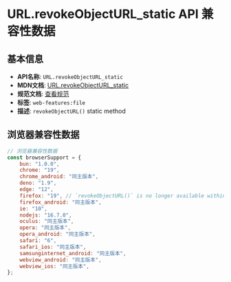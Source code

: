 # URL.revokeObjectURL_static API 兼容性数据

## 基本信息

- **API名称**: `URL.revokeObjectURL_static`
- **MDN文档**: [URL.revokeObjectURL_static](https://developer.mozilla.org/docs/Web/API/URL/revokeObjectURL_static)
- **规范文档**: [查看规范](https://w3c.github.io/FileAPI/#dfn-revokeObjectURL)
- **标签**: `web-features:file`
- **描述**: `revokeObjectURL()` static method

## 浏览器兼容性数据

```javascript
// 浏览器兼容性数据
const browserSupport = {
    bun: "1.0.0",
    chrome: "19",
    chrome_android: "同主版本",
    deno: "1.9",
    edge: "12",
    firefox: "19", // `revokeObjectURL()` is no longer available within the context of a `ServiceWorker`.,
    firefox_android: "同主版本",
    ie: "10",
    nodejs: "16.7.0",
    oculus: "同主版本",
    opera: "同主版本",
    opera_android: "同主版本",
    safari: "6",
    safari_ios: "同主版本",
    samsunginternet_android: "同主版本",
    webview_android: "同主版本",
    webview_ios: "同主版本",
};

```

